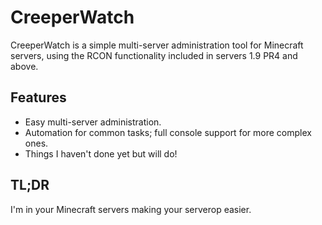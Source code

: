 CreeperWatch
============

CreeperWatch is a simple multi-server administration tool for
Minecraft servers, using the RCON functionality included in
servers 1.9 PR4 and above.

Features
--------

*   Easy multi-server administration.
*   Automation for common tasks; full console support for more complex ones.
*   Things I haven't done yet but will do!

TL;DR
-----

I'm in your Minecraft servers making your serverop easier.